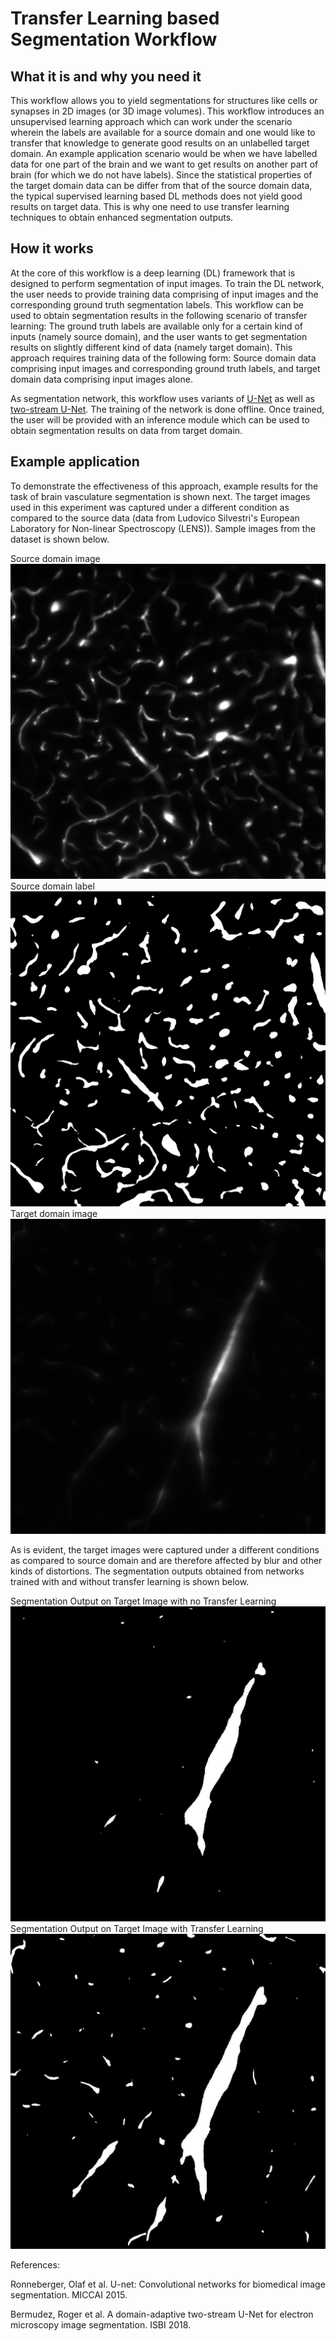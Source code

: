 # Transfer Learning based Segmentation Workflow

## What it is and why you need it

This workflow allows you to yield segmentations for structures like cells or synapses in 2D images (or 3D image volumes). This workflow introduces an unsupervised learning approach which can work under the scenario wherein the labels are available for a source domain and one would like to transfer that knowledge to generate good results on an unlabelled target domain. An example application scenario would be when we have labelled data for one part of the brain and we want to get results on another part of brain (for which we do not have labels). Since the statistical properties of the target domain data can be differ from that of the source domain data, the typical supervised learning based DL methods does not yield good results on target data. This is why one need to use transfer learning techniques to obtain enhanced segmentation outputs.

## How it works

At the core of this workflow is a deep learning (DL) framework that is designed to perform segmentation of input images. To train the DL network, the user needs to provide training data comprising of input images and the corresponding ground truth segmentation labels. This workflow can be used to obtain segmentation results in the following scenario of transfer learning: The ground truth labels are available only for a certain kind of inputs (namely source domain), and the user wants to get segmentation results on slightly different kind of data (namely target domain). This approach requires training data of the following form: Source domain data comprising input images and corresponding ground truth labels, and target domain data comprising input images alone.

As segmentation network, this workflow uses variants of [U-Net](https://doi.org/10.1007/978-3-319-24574-4_28) as well as [two-stream U-Net](https://doi.org/10.1109/ISBI.2018.8363602). The training of the network is done offline. Once trained, the user will be provided with an inference module which can be used to obtain segmentation results on data from target domain.

## Example application

To demonstrate the effectiveness of this approach, example results for the task of brain vasculature segmentation is shown next. The target images used in this experiment was captured under a different condition as compared to the source data (data from Ludovico Silvestri's European Laboratory for Non-linear Spectroscopy (LENS)). Sample images from the dataset is shown below.

Source domain image
![](./fig/crop-source_image_59.png)
Source domain label
![](./fig/crop-source_label_59.png)
Target domain image
![](./fig/crop-target_img_10.png)

As is evident, the target images were captured under a different conditions as compared to source domain and are therefore affected by blur and other kinds of distortions. The segmentation outputs obtained from networks trained with and without transfer learning is shown below.

Segmentation Output on Target Image with no Transfer Learning
![](./fig/crop-target_noDA_out_10.jpg)
Segmentation Output on Target Image with Transfer Learning
![](./fig/crop-target_DA_out_10.jpg)


References:

Ronneberger, Olaf et al. U-net: Convolutional networks for biomedical image segmentation. MICCAI 2015.

Bermudez, Roger et al. A domain-adaptive two-stream U-Net for electron microscopy image segmentation. ISBI 2018.
